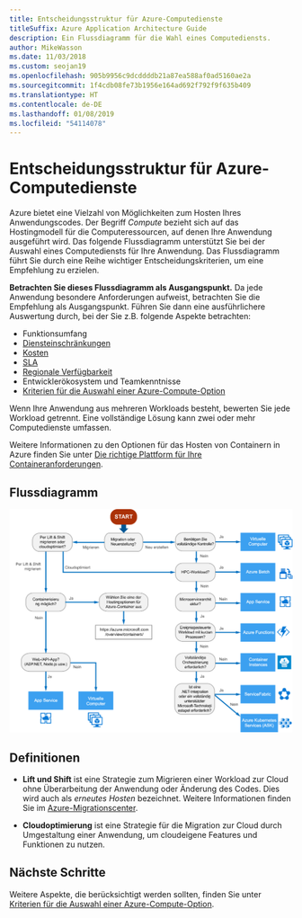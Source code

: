 ```yaml
---
title: Entscheidungsstruktur für Azure-Computedienste
titleSuffix: Azure Application Architecture Guide
description: Ein Flussdiagramm für die Wahl eines Computediensts.
author: MikeWasson
ms.date: 11/03/2018
ms.custom: seojan19
ms.openlocfilehash: 905b9956c9dcddddb21a87ea588af0ad5160ae2a
ms.sourcegitcommit: 1f4cdb08fe73b1956e164ad692f792f9f635b409
ms.translationtype: HT
ms.contentlocale: de-DE
ms.lasthandoff: 01/08/2019
ms.locfileid: "54114078"
---
```

# <a name="decision-tree-for-azure-compute-services"></a>Entscheidungsstruktur für Azure-Computedienste

Azure bietet eine Vielzahl von Möglichkeiten zum Hosten Ihres Anwendungscodes. Der Begriff *Compute* bezieht sich auf das Hostingmodell für die Computeressourcen, auf denen Ihre Anwendung ausgeführt wird. Das folgende Flussdiagramm unterstützt Sie bei der Auswahl eines Computediensts für Ihre Anwendung. Das Flussdiagramm führt Sie durch eine Reihe wichtiger Entscheidungskriterien, um eine Empfehlung zu erzielen.

**Betrachten Sie dieses Flussdiagramm als Ausgangspunkt.** Da jede Anwendung besondere Anforderungen aufweist, betrachten Sie die Empfehlung als Ausgangspunkt. Führen Sie dann eine ausführlichere Auswertung durch, bei der Sie z.B. folgende Aspekte betrachten:

- Funktionsumfang
- [Diensteinschränkungen](/azure/azure-subscription-service-limits)
- [Kosten](https://azure.microsoft.com/pricing/)
- [SLA](https://azure.microsoft.com/support/legal/sla/)
- [Regionale Verfügbarkeit](https://azure.microsoft.com/global-infrastructure/services/)
- Entwicklerökosystem und Teamkenntnisse
- [Kriterien für die Auswahl einer Azure-Compute-Option](./compute-comparison.md)

Wenn Ihre Anwendung aus mehreren Workloads besteht, bewerten Sie jede Workload getrennt. Eine vollständige Lösung kann zwei oder mehr Computedienste umfassen.

Weitere Informationen zu den Optionen für das Hosten von Containern in Azure finden Sie unter [Die richtige Plattform für Ihre Containeranforderungen](https://azure.microsoft.com/overview/containers/).

## <a name="flowchart"></a>Flussdiagramm

![Entscheidungsstruktur für Azure-Computedienste](../images/compute-decision-tree.svg)

## <a name="definitions"></a>Definitionen

- **Lift und Shift** ist eine Strategie zum Migrieren einer Workload zur Cloud ohne Überarbeitung der Anwendung oder Änderung des Codes. Dies wird auch als *erneutes Hosten* bezeichnet. Weitere Informationen finden Sie im [Azure-Migrationscenter](https://azure.microsoft.com/migration/).

- **Cloudoptimierung** ist eine Strategie für die Migration zur Cloud durch Umgestaltung einer Anwendung, um cloudeigene Features und Funktionen zu nutzen.

## <a name="next-steps"></a>Nächste Schritte

Weitere Aspekte, die berücksichtigt werden sollten, finden Sie unter [Kriterien für die Auswahl einer Azure-Compute-Option](./compute-comparison.md).
